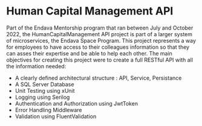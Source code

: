 Human Capital Management API
============

Part of the Endava Mentorship program that ran between July and October 2022, the HumanCapitalManagement API project is part of a larger 
system of microservices, the Endava Space Program. This project represents a way for employees to have access to their colleagues information 
so that they can asses their expertise and be able to help each other.
The main objectives for creating this project were to create a full RESTful API with all the information needed:
 * A clearly defined architectural structure : API, Service, Persistance
 * A SQL Server Database
 * Unit Testing using xUnit
 * Logging using Serilog
 * Authentication and Authorization using JwtToken 
 * Error Handling Middleware
 * Validation using FluentValidation